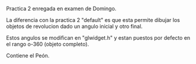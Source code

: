 Practica 2 enregada en examen de Domingo.

La diferencia con la practica 2 "default" es que esta permite dibujar
los objetos de revolucion dado un angulo inicial y otro final.

Estos angulos se modifican en "glwidget.h" y estan puestos por defecto
en el rango o-360 (objeto completo).

Contiene el Peón.
